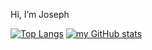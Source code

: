 Hi, I’m Joseph


[![Top Langs](https://github-readme-stats.vercel.app/api/top-langs/?username=josephnglynn&theme=vue-dark&show_icons=true&langs_count=8)](https://github.com/anuraghazra/github-readme-stats)
[![my GitHub stats](https://github-readme-stats.vercel.app/api?username=josephnglynn&theme=vue-dark&show_icons=true)](https://github.com/anuraghazra/github-readme-stats)
<!---
josephnglynn/josephnglynn is a ✨ special ✨ repository because its `README.md` (this file) appears on your GitHub profile.
You can click the Preview link to take a look at your changes.
--->
